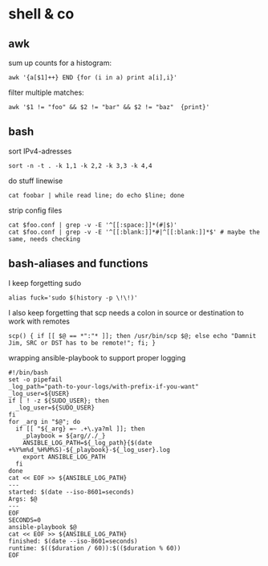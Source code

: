# shell & co

## awk

sum up counts for a histogram:
```
awk '{a[$1]++} END {for (i in a) print a[i],i}' 
```

filter multiple matches:
```
awk '$1 != "foo" && $2 != "bar" && $2 != "baz"  {print}' 
```

## bash

sort IPv4-adresses
```
sort -n -t . -k 1,1 -k 2,2 -k 3,3 -k 4,4 
```

do stuff linewise
```
cat foobar | while read line; do echo $line; done
```

strip config files
```
cat $foo.conf | grep -v -E '^[[:space:]]*(#|$)'
cat $foo.conf | grep -v -E '^[[:blank:]]*#|^[[:blank:]]*$' # maybe the same, needs checking
```

## bash-aliases and functions

I keep forgetting sudo
```
alias fuck='sudo $(history -p \!\!)'
```

I also keep forgetting that scp needs a colon in source or destination to work with remotes
```
scp() { if [[ $@ == *":"* ]]; then /usr/bin/scp $@; else echo "Damnit Jim, SRC or DST has to be remote!"; fi; }
```

wrapping ansible-playbook to support proper logging
```
#!/bin/bash
set -o pipefail
_log_path="path-to-your-logs/with-prefix-if-you-want"
_log_user=${USER}
if [ ! -z ${SUDO_USER}; then
  _log_user=${SUDO_USER}
fi
for _arg in "$@"; do
  if [[ "${_arg} =~ .+\.ya?ml ]]; then
    _playbook = ${arg//./_}
    ANSIBLE_LOG_PATH=${_log_path}{$(date +%Y%m%d_%H%M%S)-${_playbook}-${_log_user}.log
    export ANSIBLE_LOG_PATH
  fi
done
cat << EOF >> ${ANSIBLE_LOG_PATH}
---
started: $(date --iso-8601=seconds)
Args: $@
---
EOF
SECONDS=0
ansible-playbook $@
cat << EOF >> ${ANSIBLE_LOG_PATH}
finished: $(date --iso-8601=seconds)
runtime: $(($duration / 60)):$(($duration % 60))
EOF
```

